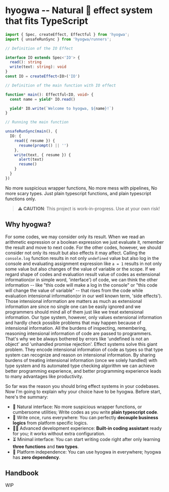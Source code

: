 # hyogwa -- Natural 🌿 effect system that fits TypeScript

```typescript
import { Spec, createEffect, Effectful } from 'hyogwa';
import { unsafeRunSync } from 'hyogwa/runners';

// Definition of the IO Effect

interface IO extends Spec<'IO'> {
  read(): string
  write(text: string): void
}
const IO = createEffect<IO>('IO')

// Definition of the main function with IO effect

function* main(): Effectful<IO, void> {
  const name = yield* IO.read()

  yield* IO.write(`Welcome to hyogwa, ${name}!`)
}

// Running the main function

unsafeRunSync(main(), {
  IO: {
    read({ resume }) {
      resume(prompt() || '')
    },
    write(text, { resume }) {
      alert(text)
      resume()
    }
  }
})
```

No more suspicious wrapper functions, No more mess with pipelines, No more scary types. 
Just plain typescript functions, and plain typescript functions only.

> **⚠️ CAUTION**: This project is work-in-progress. Use at your own risk!

## Why hyogwa?

For some codes, we may consider only its result.
When we read an arithmetic expression or a boolean expression we just evaluate it, remember the result and move to next code.
For the other codes, however, we should consider not only its result but also effects it may affect. 
Calling the `console.log` function results in not only `undefined` value but also log in the console and 
evaluating assignment expression like `a = 1` results in not only some value but also changes of the value of variable 
or the scope. If we regard shape of codes and evaluation result value of codes as extensional information(or in simple word, 'interface') of code,
we can think the other information -- like "this code will make a log in the console" or "this code will change the value of variable" -- that rises from the code while evaluation
intensional information(or in our well known term, 'side effects'). Those intensional information are matters as much as extensional information are since
no single one can be easily ignored and we programmers should mind all of them just like we treat extensional information. 
Our type system, however, only values extensional information and hardly check possible problems that may happen because of intensional information.
All the burdens of inspecting, remembering, reasoning intensional information of code are passed to programmers.
That's why we be always bothered by errors like 'undefined is not an object' and 'unhandled promise rejection'.
Effect systems solve this giant problem. They encode intensional information of code as types so that type system can recognize and reason on intensional information.
By sharing burdens of treating intensional information (once we solely handled) with type system and its automated type checking algorithm 
we can achieve better programming experience, and better programming experience leads to many advantages like productivity.

So far was the reason you should bring effect systems in your codebases. Now I'm going to explain why your choice have to be hyogwa.
Before start, here's the summary:

- 🌿 Natural interface: No more suspicious wrapper functions, or cumbersome utilities; Write codes as you write **plain typescript code**.
- 🏃 Write once, runs everywhere: You can perfectly **decouple business logics** from platform specific logics.
- 🧑‍💻 Advanced development experience: **Built-in coding assistant** ready for you; it works without extra configuration.
- ⏳ Minimal interface: You can start writing code right after only learning **three functions** and **two types**.
- 🗽 Platform independence: You can use hyogwa in everywhere; hyogwa has **zero dependency**.

## Handbook

WIP